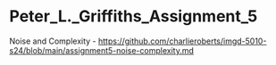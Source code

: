 # Peter_L._Griffiths_Assignment_5
Noise and Complexity - https://github.com/charlieroberts/imgd-5010-s24/blob/main/assignment5-noise-complexity.md

